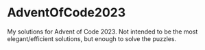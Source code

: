 # AdventOfCode2023
My solutions for Advent of Code 2023. Not intended to be the most elegant/efficient solutions, but enough to solve the puzzles. 
